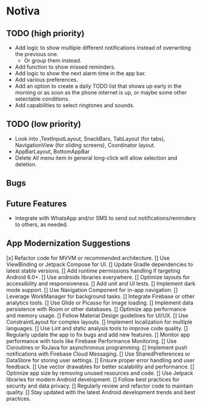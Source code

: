 # Notiva

## TODO (high priority)

- Add logic to show multiple different notifications instead of overwriting the previous one.
  - Or group them instead.
- Add function to show missed reminders. 
- Add logic to show the next alarm time in the app bar.
- Add various preferences.
- Add an option to create a daily TODO list that shows up early in the morning or as soon as the phone internet is up, or maybe some other selectable conditions.
- Add capabilities to select ringtones and sounds.

## TODO (low priority)

- Look into ,TextInputLayout, SnackBars, TabLayout (for tabs), NavigationView (for sliding screens), Coordinator layout.
- AppBarLayout, BottomAppBar
- Delete All menu item in general long-click will allow selection and deletion.

## Bugs

## Future Features

- Integrate with WhatsApp and/or SMS to send out notifications/reminders to others, as needed.

## App Modernization Suggestions

[x] Refactor code for MVVM or recommended architecture.
[] Use ViewBinding or Jetpack Compose for UI.
[] Update Gradle dependencies to latest stable versions.
[] Add runtime permissions handling if targeting Android 6.0+.
[] Use androidx libraries everywhere.
[] Optimize layouts for accessibility and responsiveness.
[] Add unit and UI tests.
[] Implement dark mode support.
[] Use Navigation Component for in-app navigation.
[] Leverage WorkManager for background tasks.
[] Integrate Firebase or other analytics tools.
[] Use Glide or Picasso for image loading.
[] Implement data persistence with Room or other databases.
[] Optimize app performance and memory usage.
[] Follow Material Design guidelines for UI/UX.
[] Use ConstraintLayout for complex layouts.
[] Implement localization for multiple languages.
[] Use Lint and static analysis tools to improve code quality.
[] Regularly update the app to fix bugs and add new features.
[] Monitor app performance with tools like Firebase Performance Monitoring.
[] Use Coroutines or RxJava for asynchronous programming.
[] Implement push notifications with Firebase Cloud Messaging.
[] Use SharedPreferences or DataStore for storing user settings.
[] Ensure proper error handling and user feedback.
[] Use vector drawables for better scalability and performance.
[] Optimize app size by removing unused resources and code.
[] Use Jetpack libraries for modern Android development.
[] Follow best practices for security and data privacy.
[] Regularly review and refactor code to maintain quality.
[] Stay updated with the latest Android development trends and best practices.
